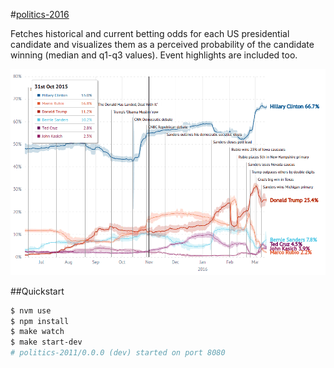 #[politics-2016](http://radekstepan.com/politics-2016)

Fetches historical and current betting odds for each US presidential candidate and visualizes them as a perceived probability of the candidate winning (median and q1-q3 values). Event highlights are included too.

![image](https://raw.githubusercontent.com/radekstepan/politics-2016/master/screencap.gif)

##Quickstart

```bash
$ nvm use
$ npm install
$ make watch
$ make start-dev
# politics-2011/0.0.0 (dev) started on port 8080
```
